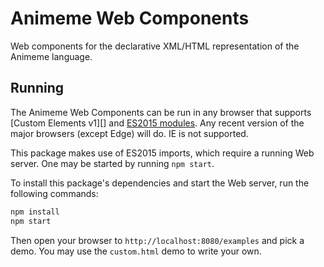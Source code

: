 # Animeme Web Components

Web components for the declarative XML/HTML representation of the Animeme language.

## Running

The Animeme Web Components can be run in any browser that supports [Custom Elements v1][] and [ES2015 modules][].
Any recent version of the major browsers (except Edge) will do. IE is not supported.

[Custom Elements]: https://caniuse.com/custom-elementsv1 
[ES2015 modules]: https://caniuse.com/es6-module

This package makes use of ES2015 imports, which require a running Web server.
One may be started by running `npm start`.

To install this package's dependencies and start the Web server,
run the following commands:

```sh
npm install
npm start
```

Then open your browser to `http://localhost:8080/examples` and pick a demo.
You may use the `custom.html` demo to write your own.
